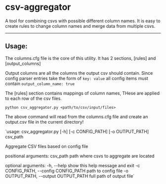 csv-aggregator
==============

A tool for combining csvs with possible different column names.  It is easy to create rules to change column names and
merge data from multiple csvs.

***

## Usage:

The columns.cfg file is the core of this utility.  It has 2 sections, [rules] and [output_columns]

Output columns are all the columns the output csv should contain.  Since config parser entries take the form of `key: value` all config items must contain `output_column_name: true`

The [rules] section contains mappings of column names,  THese are applied to each row of the csv files.


`python csv_aggregator.py <path/to/csv/input/files>`

The above command will read from the columns.cfg file and create an output.csv file in the current directory!


`usage: csv_aggregator.py [-h] [-c CONFIG_PATH] [-o OUTPUT_PATH] csv_path

Aggregate CSV files based on config file

positional arguments:
  csv_path              path where csvs to aggregate are located

optional arguments:
  -h, --help            show this help message and exit
  -c CONFIG_PATH, --config CONFIG_PATH
                        path to config file
  -o OUTPUT_PATH, --output OUTPUT_PATH
                        full path of output file`
